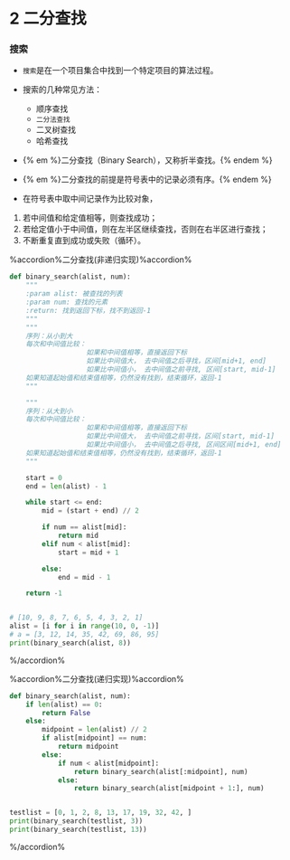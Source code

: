 # 2 二分查找

### 搜索

- `搜索`是在一个项目集合中找到一个特定项目的算法过程。
- 搜索的几种常见方法：
  - 顺序查找
  - `二分法查找`
  - 二叉树查找
  - 哈希查找

-  {% em %}二分查找（Binary Search），又称折半查找。{% endem %}
-  {% em %}二分查找的前提是符号表中的记录必须有序。{% endem %}
-  在符号表中取中间记录作为比较对象，
  1. 若中间值和给定值相等，则查找成功；
  2. 若给定值小于中间值，则在左半区继续查找，否则在右半区进行查找；
  3. 不断重复直到成功或失败（循环）。

%accordion%二分查找(非递归实现)%accordion%

```python
def binary_search(alist, num):
    """
    :param alist: 被查找的列表
    :param num: 查找的元素
    :return: 找到返回下标，找不到返回-1
    """
    """
    序列：从小到大
    每次和中间值比较：
                   如果和中间值相等，直接返回下标
                   如果比中间值大， 去中间值之后寻找，区间[mid+1, end]
                   如果比中间值小， 去中间值之前寻找, 区间[start, mid-1]
    如果知道起始值和结束值相等，仍然没有找到，结束循环，返回-1
    """

    """
    序列：从大到小
    每次和中间值比较：
                   如果和中间值相等，直接返回下标
                   如果比中间值大， 去中间值之前寻找，区间[start, mid-1]
                   如果比中间值小， 去中间值之后寻找, 区间区间[mid+1, end]
    如果知道起始值和结束值相等，仍然没有找到，结束循环，返回-1
    """

    start = 0
    end = len(alist) - 1

    while start <= end:
        mid = (start + end) // 2

        if num == alist[mid]:
            return mid
        elif num < alist[mid]:
            start = mid + 1

        else:
            end = mid - 1

    return -1


# [10, 9, 8, 7, 6, 5, 4, 3, 2, 1]
alist = [i for i in range(10, 0, -1)]
# a = [3, 12, 14, 35, 42, 69, 86, 95]
print(binary_search(alist, 8))
```

%/accordion%

%accordion%二分查找(递归实现)%accordion%

```python
def binary_search(alist, num):
    if len(alist) == 0:
        return False
    else:
        midpoint = len(alist) // 2
        if alist[midpoint] == num:
            return midpoint
        else:
            if num < alist[midpoint]:
                return binary_search(alist[:midpoint], num)
            else:
                return binary_search(alist[midpoint + 1:], num)


testlist = [0, 1, 2, 8, 13, 17, 19, 32, 42, ]
print(binary_search(testlist, 3))
print(binary_search(testlist, 13))

```

%/accordion%